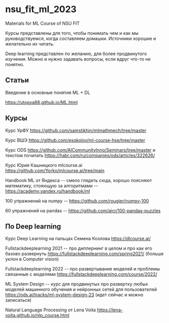 # nsu_fit_ml_2023
Materials for ML Course of NSU FIT

Курсы представлены для того, чтобы понимать чем и как мы руководствуемся, когда составляем домашки. Источники хорошие и желательно их читать.

Deep learning представлен по желанию, для более продвинутого изучения. Можно и нужно задавать вопросы, если вдруг что-то не понятно.

## Статьи

Введение в основные понятия ML + DL

https://utopya88.github.io/ML.html

## Курсы

Курс УрФУ https://github.com/samstikhin/mlmathmech/tree/master

Курс ВШЭ https://github.com/esokolov/ml-course-hse/tree/master

Курс ODS https://github.com/AICommunityInno/Seminars/tree/master и текстом почитать https://habr.com/ru/companies/ods/articles/322626/

Курс Юрия Кашницкого mlcourse.ai https://github.com/Yorko/mlcourse.ai/tree/main

Handbook ML от Яндекса -- смело глядеть сюда, хорошо поясняют математику, стояющую за алгоритмами -- https://academy.yandex.ru/handbook/ml

100 упражнений на numpy -- https://github.com/rougier/numpy-100

60 упражнений на pandas -- https://github.com/ajcr/100-pandas-puzzles


## По Deep learning

Курс Deep Learning на пальцах Семена Козлова https://dlcourse.ai/ 

Fullstackdeeplearning 2021 -- про диплернинг в целом и про как его базово развернуть https://fullstackdeeplearning.com/spring2021/ (больше уклон в Computer vision)

Fullstackdeeplearning 2022 -- про развертывание моделей и проблемы связанные с моделями https://fullstackdeeplearning.com/course/2022/

ML System Design -- курс для продвинутых про развертку любых моделей машинного обучения и нейронных сетей для пользователей https://ods.ai/tracks/ml-system-design-23 (идет сейчас и можно записаться)

Natural Language Processing от Lena Voita https://lena-voita.github.io/nlp_course.html
